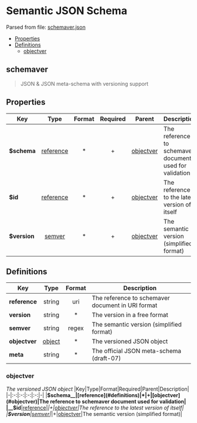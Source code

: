 # __Semantic JSON Schema__

Parsed from file: [schemaver.json](https://schema.linterhub.com/schemaver.json#)
* [Properties](#properties)
* [Definitions](#definitions)
	* [objectver](#objectver)
## schemaver
> JSON & JSON meta-schema with versioning support
## __Properties__
|Key|Type|Format|Required|Parent|Description|
|-|:-:|:-:|:-:|:-:|-|
|__$schema__|[reference](#definitions)|*|+|[objectver](#objectver)|The reference to schemaver document used for validation|
|__$id__|[reference](#definitions)|*|+|[objectver](#objectver)|The reference to the latest version of itself|
|__$version__|[semver](#definitions)|*|+|[objectver](#objectver)|The semantic version (simplified format)|
## __Definitions__
|Key|Type|Format|Description|
|-|:-:|:-:|-|
|__reference__|string|uri|The reference to schemaver document in URI format|
|__version__|string|*|The version in a free format|
|__semver__|string|regex|The semantic version (simplified format)|
|__objectver__|[object](#objectver)|*|The versioned JSON object|
|__meta__|string|*|The official JSON meta-schema (draft-07)|
### __objectver__

_The versioned JSON object_
|Key|Type|Format|Required|Parent|Description|
|-|:-:|:-:|:-:|:-:|-|
|__$schema__|[reference](#definitions)|*|+|[objectver](#objectver)|The reference to schemaver document used for validation|
|__$id__|[reference](#definitions)|*|+|[objectver](#objectver)|The reference to the latest version of itself|
|__$version__|[semver](#definitions)|*|+|[objectver](#objectver)|The semantic version (simplified format)|
